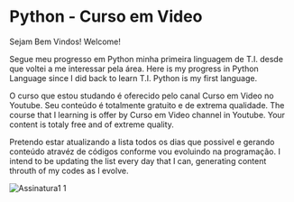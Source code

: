 # Python  - Curso em Video

Sejam Bem Vindos!
Welcome!

Segue meu progresso em Python minha primeira linguagem de T.I. desde que voltei a me interessar pela área.
Here is my progress in Python Language since I did back to learn T.I. Python is my first language.

O curso que estou studando é oferecido pelo canal Curso em Video no Youtube. Seu conteúdo é totalmente gratuito e de extrema qualidade.
The course that I learning is offer by Curso em Video channel in Youtube. Your content is totaly free and of extreme quality.

Pretendo estar atualizando a lista todos os dias que possivel e gerando conteúdo atravéz de códigos conforme vou evoluindo na programação.
I intend to be updating the list every day that I can, generating content throuth of my codes as I evolve.


![Assinatura1 1](https://user-images.githubusercontent.com/65131471/84540714-5a820e00-accc-11ea-9ad4-57ef348ead4b.jpg)
